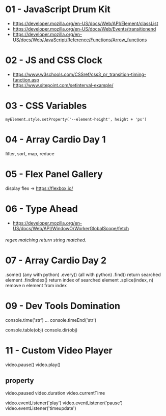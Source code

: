 # 01 - JavaScript Drum Kit

* https://developer.mozilla.org/en-US/docs/Web/API/Element/classList
* https://developer.mozilla.org/en-US/docs/Web/Events/transitionend
* https://developer.mozilla.org/en-US/docs/Web/JavaScript/Reference/Functions/Arrow_functions

# 02 - JS and CSS Clock

* https://www.w3schools.com/CSSref/css3_pr_transition-timing-function.asp
* https://www.sitepoint.com/setinterval-example/

# 03 - CSS Variables
```
myElement.style.setProperty('--element-height', height + 'px')
```

# 04 - Array Cardio Day 1

filter, sort, map, reduce

# 05 - Flex Panel Gallery

display flex -> https://flexbox.io/

# 06 - Type Ahead

* https://developer.mozilla.org/en-US/docs/Web/API/WindowOrWorkerGlobalScope/fetch

###### regex matching return string matched.

# 07 - Array Cardio Day 2

.some() (any with python)
.every() (all with python)
.find() return searched element
.findIndex() return index of searched element
.splice(index, n) remove n element from index

# 09 - Dev Tools Domination

console.time('str')
...
console.timeEnd('str')

console.table(obj)
console.dir(obj)

# 11 - Custom Video Player
video.pause()
video.play()

## property
video.paused
video.duration
video.currentTime


video.eventListener('play')
video.eventListener('pause')
video.eventListener('timeupdate')